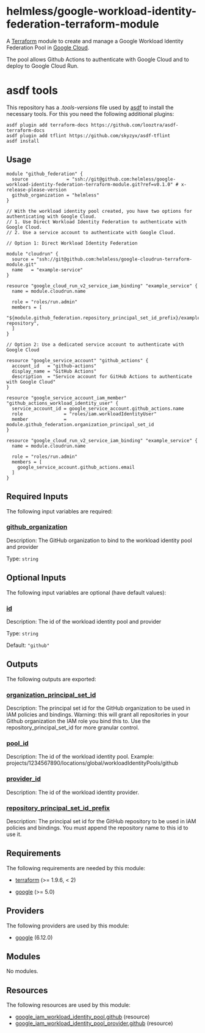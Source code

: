 # helmless/google-workload-identity-federation-terraform-module

A [Terraform][terraform] module to create and manage a
Google Workload Identity Federation Pool in [Google Cloud][goolge-cloud].

The pool allows Github Actions to authenticate with Google Cloud and to deploy to Google Cloud Run.

[goolge-cloud]: https://cloud.google.com
[terraform]: https://www.terraform.io

# asdf tools

This repository has a _.tools-versions_ file used by [asdf](https://asdf-vm.com/) to install the necessary tools. For this you need the following additional plugins:

```
asdf plugin add terraform-docs https://github.com/looztra/asdf-terraform-docs
asdf plugin add tflint https://github.com/skyzyx/asdf-tflint
asdf install
```

<!-- BEGIN_TF_DOCS -->


## Usage

```hcl
module "github_federation" {
  source              = "ssh://git@github.com:helmless/google-workload-identity-federation-terraform-module.git?ref=v0.1.0" # x-release-please-version
  github_organization = "helmless"
}

// With the workload identity pool created, you have two options for authenticating with Google Cloud.
// 1. Use Direct Workload Identity Federation to authenticate with Google Cloud.
// 2. Use a service account to authenticate with Google Cloud.

// Option 1: Direct Workload Identity Federation

module "cloudrun" {
  source = "ssh://git@github.com:helmless/google-cloudrun-terraform-module.git"
  name   = "example-service"
}

resource "google_cloud_run_v2_service_iam_binding" "example_service" {
  name = module.cloudrun.name

  role = "roles/run.admin"
  members = [
    "${module.github_federation.repository_principal_set_id_prefix}/example-repository",
  ]
}

// Option 2: Use a dedicated service account to authenticate with Google Cloud

resource "google_service_account" "github_actions" {
  account_id   = "github-actions"
  display_name = "GitHub Actions"
  description  = "Service account for GitHub Actions to authenticate with Google Cloud"
}

resource "google_service_account_iam_member" "github_actions_workload_identity_user" {
  service_account_id = google_service_account.github_actions.name
  role               = "roles/iam.workloadIdentityUser"
  member             = module.github_federation.organization_principal_set_id
}

resource "google_cloud_run_v2_service_iam_binding" "example_service" {
  name = module.cloudrun.name

  role = "roles/run.admin"
  members = [
    google_service_account.github_actions.email
  ]
}
```

## Required Inputs

The following input variables are required:

### <a name="input_github_organization"></a> [github\_organization](#input\_github\_organization)

Description: The GitHub organization to bind to the workload identity pool and provider

Type: `string`

## Optional Inputs

The following input variables are optional (have default values):

### <a name="input_id"></a> [id](#input\_id)

Description: The id of the workload identity pool and provider

Type: `string`

Default: `"github"`

## Outputs

The following outputs are exported:

### <a name="output_organization_principal_set_id"></a> [organization\_principal\_set\_id](#output\_organization\_principal\_set\_id)

Description: The principal set id for the GitHub organization to be used in IAM policies and bindings. Warning: this will grant all repositories in your Github organization the IAM role you bind this to. Use the repository\_principal\_set\_id for more granular control.

### <a name="output_pool_id"></a> [pool\_id](#output\_pool\_id)

Description: The id of the workload identity pool. Example: projects/1234567890/locations/global/workloadIdentityPools/github

### <a name="output_provider_id"></a> [provider\_id](#output\_provider\_id)

Description: The id of the workload identity provider.

### <a name="output_repository_principal_set_id_prefix"></a> [repository\_principal\_set\_id\_prefix](#output\_repository\_principal\_set\_id\_prefix)

Description: The principal set id for the GitHub repository to be used in IAM policies and bindings. You must append the repository name to this id to use it.

## Requirements

The following requirements are needed by this module:

- <a name="requirement_terraform"></a> [terraform](#requirement\_terraform) (>= 1.9.6, < 2)

- <a name="requirement_google"></a> [google](#requirement\_google) (>= 5.0)

## Providers

The following providers are used by this module:

- <a name="provider_google"></a> [google](#provider\_google) (6.12.0)

## Modules

No modules.

## Resources

The following resources are used by this module:

- [google_iam_workload_identity_pool.github](https://registry.terraform.io/providers/hashicorp/google/latest/docs/resources/iam_workload_identity_pool) (resource)
- [google_iam_workload_identity_pool_provider.github](https://registry.terraform.io/providers/hashicorp/google/latest/docs/resources/iam_workload_identity_pool_provider) (resource)
<!-- END_TF_DOCS -->
